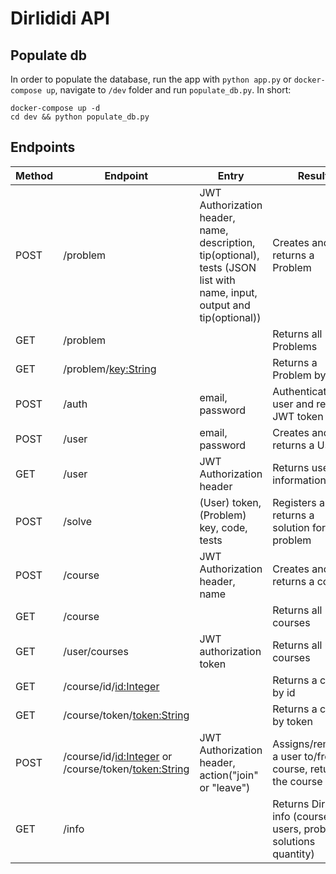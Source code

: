 # Dirlididi API

## Populate db
In order to populate the database, run the app with `python app.py` or `docker-compose up`, navigate to `/dev` folder and run `populate_db.py`. In short:

    docker-compose up -d
    cd dev && python populate_db.py

## Endpoints

| Method | Endpoint     | Entry                    | Result                 |
| ------ | ------------ | -----                    | ---------------------- |
| POST   | /problem | JWT Authorization header, name, description, tip(optional), tests (JSON list with name, input, output and tip(optional)) | Creates and returns a Problem |  
| GET    | /problem | | Returns all Problems |
| GET | /problem/<key:String> |  | Returns a Problem by key |
| POST | /auth | email, password | Authenticates a user and returns JWT token |
| POST | /user | email, password | Creates and returns a User |
| GET | /user | JWT Authorization header | Returns user information |
| POST | /solve | (User) token, (Problem) key, code, tests | Registers and returns a solution for a problem |
| POST | /course | JWT Authorization header, name | Creates and returns a course |
| GET | /course | | Returns all courses |
| GET | /user/courses | JWT authorization token | Returns all user courses |
| GET | /course/id/<id:Integer> | | Returns a course by id |
| GET | /course/token/<token:String> | | Returns a course by token |
| POST | /course/id/<id:Integer> or /course/token/<token:String> | JWT Authorization header, action("join" or "leave") | Assigns/removes a user to/from a course, returns the course |
| GET | /info | | Returns Dirlididi info (courses, users, problems, solutions quantity) |
